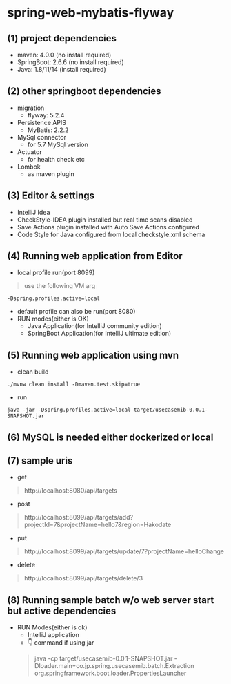 # spring-web-mybatis-flyway

## (1) project dependencies

- maven: 4.0.0 (no install required)
- SpringBoot: 2.6.6 (no install required)
- Java: 1.8/11/14 (install required)

## (2) other springboot dependencies

- migration
    - flyway: 5.2.4
- Persistence APIS
    - MyBatis: 2.2.2
- MySql connector
    - for 5.7 MySql version
- Actuator
    - for health check etc
- Lombok
    - as maven plugin

## (3) Editor & settings

- IntelliJ Idea
- CheckStyle-IDEA plugin installed but real time scans disabled
- Save Actions plugin installed with Auto Save Actions configured
- Code Style for Java configured from local checkstyle.xml schema

## (4) Running web application from Editor

- local profile run(port 8099)

> use the following VM arg

```
-Dspring.profiles.active=local
```

- default profile can also be run(port 8080)
- RUN modes(either is OK)
    - Java Application(for IntelliJ community edition)
    - SpringBoot Application(for IntelliJ ultimate edition)

## (5) Running web application using mvn

- clean build

```
./mvnw clean install -Dmaven.test.skip=true
```

- run

```
java -jar -Dspring.profiles.active=local target/usecasemib-0.0.1-SNAPSHOT.jar
```

## (6) MySQL is needed either dockerized or local

## (7) sample uris

- get

> http://localhost:8080/api/targets

- post

> http://localhost:8099/api/targets/add?projectId=7&projectName=hello7&region=Hakodate

- put

> http://localhost:8099/api/targets/update/7?projectName=helloChange

- delete

> http://localhost:8099/api/targets/delete/3

## (8) Running sample batch w/o web server start but active dependencies

- RUN Modes(either is ok)
    - IntelliJ application
    - 👇 command if using jar
  > java -cp target/usecasemib-0.0.1-SNAPSHOT.jar -Dloader.main=co.jp.spring.usecasemib.batch.Extraction org.springframework.boot.loader.PropertiesLauncher
